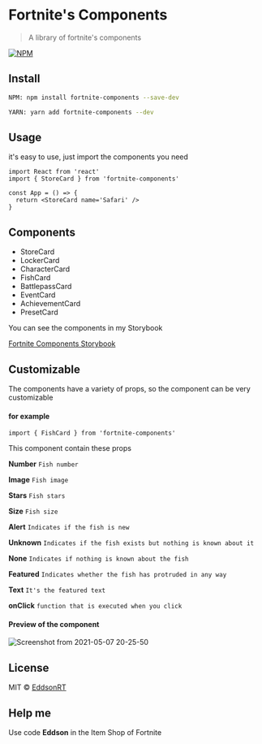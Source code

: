 # Fortnite's Components

> A library of fortnite's components

[![NPM](https://img.shields.io/npm/v/fortnite-components.svg)](https://www.npmjs.com/package/fortnite-components)

## Install

```bash
NPM: npm install fortnite-components --save-dev
```

```bash
YARN: yarn add fortnite-components --dev
```

## Usage

it's easy to use, just import the components you need

```tsx
import React from 'react'
import { StoreCard } from 'fortnite-components'

const App = () => {
  return <StoreCard name='Safari' />
}
```

## Components

- StoreCard
- LockerCard
- CharacterCard
- FishCard
- BattlepassCard
- EventCard
- AchievementCard
- PresetCard

You can see the components in my Storybook

[Fortnite Components Storybook](https://fortnite-components.vercel.app/)

## Customizable

The components have a variety of props, so the component can be very customizable

#### for example

```tsx
import { FishCard } from 'fortnite-components'
```

This component contain these props

**Number** `Fish number`

**Image** `Fish image`

**Stars** `Fish stars`

**Size** `Fish size`

**Alert** `Indicates if the fish is new`

**Unknown** `Indicates if the fish exists but nothing is known about it`

**None** `Indicates if nothing is known about the fish`

**Featured** `Indicates whether the fish has protruded in any way`

**Text** `It's the featured text`

**onClick** `function that is executed when you click`

#### Preview of the component

![Screenshot from 2021-05-07 20-25-50](https://user-images.githubusercontent.com/43897478/117521251-72acec80-af72-11eb-9ba0-7dd10d8587ac.png)

## License

MIT © [EddsonRT](https://github.com/EddsonRT/fortnite-components/blob/main/LICENSE)

## Help me

Use code **Eddson** in the Item Shop of Fortnite
